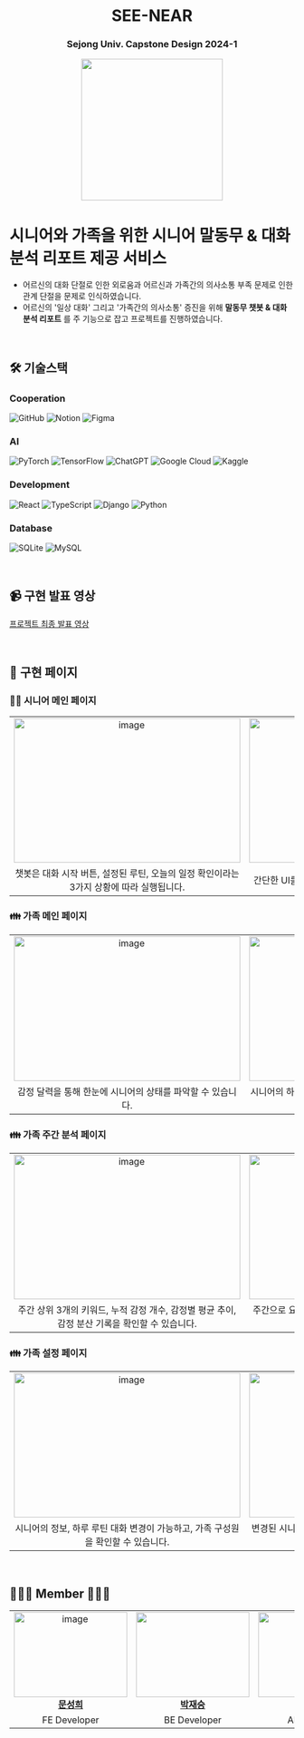 <div align="center">

# SEE-NEAR


**<h3>Sejong Univ. Capstone Design 2024-1</h3>**

<img src="https://github.com/seong-hui/SEE-NEAR/assets/52481403/a7e5580d-8cec-4ceb-9a8c-702481c941e9" width="250"/>
</div>

# 시니어와 가족을 위한 시니어 말동무 & 대화 분석 리포트 제공 서비스

- 어르신의 대화 단절로 인한 외로움과 어르신과 가족간의 의사소통 부족 문제로 인한 관계 단절을 문제로 인식하였습니다.
- 어르신의 '일상 대화' 그리고 '가족간의 의사소통' 증진을 위해 **말동무 챗봇 & 대화 분석 리포트** 를 주 기능으로 잡고 프로젝트를 진행하였습니다.

<br/>

<h2> 🛠 기술스택 </h2>

### Cooperation
![GitHub](https://img.shields.io/badge/github-%23121011.svg?style=for-the-badge&logo=github&logoColor=white)
![Notion](https://img.shields.io/badge/Notion-%23000000.svg?style=for-the-badge&logo=notion&logoColor=white)
![Figma](https://img.shields.io/badge/figma-%23F24E1E.svg?style=for-the-badge&logo=figma&logoColor=white)

### AI
![PyTorch](https://img.shields.io/badge/PyTorch-%23EE4C2C.svg?style=for-the-badge&logo=PyTorch&logoColor=white)
![TensorFlow](https://img.shields.io/badge/TensorFlow-%23FF6F00.svg?style=for-the-badge&logo=TensorFlow&logoColor=white)
![ChatGPT](https://img.shields.io/badge/chatGPT-74aa9c?style=for-the-badge&logo=openai&logoColor=white)
![Google Cloud](https://img.shields.io/badge/GoogleCloud-%234285F4.svg?style=for-the-badge&logo=google-cloud&logoColor=white)
![Kaggle](https://img.shields.io/badge/Kaggle-035a7d?style=for-the-badge&logo=kaggle&logoColor=white)

### Development
![React](https://img.shields.io/badge/react-%2320232a.svg?style=for-the-badge&logo=react&logoColor=%2361DAFB)
![TypeScript](https://img.shields.io/badge/typescript-%23007ACC.svg?style=for-the-badge&logo=typescript&logoColor=white)
![Django](https://img.shields.io/badge/django-%23092E20.svg?style=for-the-badge&logo=django&logoColor=white)
![Python](https://img.shields.io/badge/python-3670A0?style=for-the-badge&logo=python&logoColor=ffdd54)

### Database
![SQLite](https://img.shields.io/badge/sqlite-%2307405e.svg?style=for-the-badge&logo=sqlite&logoColor=white)
![MySQL](https://img.shields.io/badge/mysql-4479A1.svg?style=for-the-badge&logo=mysql&logoColor=white)

<br />

## 📹 구현 발표 영상
[프로젝트 최종 발표 영상](https://drive.google.com/file/d/1lDpCUjImZpxmMrGk8ejNC_iPXsVHGbJf/view?usp=sharing)

<br />

## 💙 구현 페이지
### 🧓🏻 시니어 메인 페이지

<table align="center">
    <tr align="center"> 
        <td width="450">
           <img alt="image"  src="https://github.com/seong-hui/SEE-NEAR/assets/52481403/47c22d79-c47b-4cca-a2ef-dc27494145dc"  width="400" height="255" >
        </td>
        <td width="450">
           <img alt="image"  src="https://github.com/seong-hui/SEE-NEAR/assets/52481403/29673b4f-c6f4-4faa-b0a2-52f2959583ec"  width="400" height="255" >
        </td>
    </tr>
    <tr align="center">
        <td width="450">
            챗봇은 대화 시작 버튼, 설정된 루틴, 오늘의 일정 확인이라는 3가지 상황에 따라 실행됩니다.
        </td>
        <td width="450">
          간단한 UI를 통해 시니어의 접근성을 높이고자 하였습니다.
      </td>
    </tr>
</table>

### 👪 가족 메인 페이지

<table align="center">
    <tr align="center"> 
        <td width="450">
           <img alt="image"  src="https://github.com/seong-hui/SEE-NEAR/assets/52481403/f30bf5f0-9c11-4749-8af5-1fbbaf4fc6aa"  width="400" height="255" >
        </td>
        <td width="450">
           <img alt="image"  src="https://github.com/seong-hui/SEE-NEAR/assets/52481403/139edbc5-7718-47b4-b8d4-5b71993474d1"  width="400" height="255" >
        </td>
    </tr>
    <tr align="center">
        <td width="450">
            감정 달력을 통해 한눈에 시니어의 상태를 파악할 수 있습니다.
        </td>
        <td width="450">
          시니어의 하루 일정을 설정하고, 매일 대화 키워드 추출 및 요약 확인이 가능합니다. 
      </td>
    </tr>
</table>

### 👪 가족 주간 분석 페이지

<table align="center">
    <tr align="center"> 
        <td width="450">
           <img alt="image"  src="https://github.com/seong-hui/SEE-NEAR/assets/52481403/17ee4c0c-8168-41ce-8ede-ed36fc797674"  width="400" height="255" >
        </td>
        <td width="450">
           <img alt="image"  src="https://github.com/seong-hui/SEE-NEAR/assets/52481403/1a5f58ea-4ae2-44c1-90a8-fcb434abdc52"  width="400" height="255" >
        </td>
    </tr>
    <tr align="center">
        <td width="450">
            주간 상위 3개의 키워드, 누적 감정 개수, 감정별 평균 추이, 감정 분산 기록을 확인할 수 있습니다.
        </td>
        <td width="450">
          주간으로 요약되는 분석을 통해 시니어의 상태, 감정의 변화를 쉽게 파악하고자 하였습니다.
      </td>
    </tr>
</table>

### 👪 가족 설정 페이지

<table align="center">
    <tr align="center"> 
        <td width="450">
           <img alt="image"  src="https://github.com/seong-hui/SEE-NEAR/assets/52481403/b924d26c-ef64-4c90-bb9f-b465b7b902c4"  width="400" height="255" >
        </td>
        <td width="450">
           <img alt="image"  src="https://github.com/seong-hui/SEE-NEAR/assets/52481403/7eb31d82-a9db-4a86-8d1f-7da1a2507470"  width="400" height="255" >
        </td>
    </tr>
    <tr align="center">
        <td width="450">
            시니어의 정보, 하루 루틴 대화 변경이 가능하고, 가족 구성원을 확인할 수 있습니다.
        </td>
        <td width="450">
          변경된 시니어의 정보, 대화 루틴에 맞게 말동무 챗봇이 실행됩니다.
      </td>
    </tr>
</table>

<br/>


## 🧑🏻‍💻 Member 👩🏻‍💻
<table align="center">
    <tr align="center"> 
    <td style="min-width: 150px;" background-color="white">
            <a href="https://github.com/seong-hui">
             <img alt="image" src="https://github.com/seong-hui/SEE-NEAR/assets/52481403/5c33efa2-76fb-4707-97b7-caa2ab0beb46"  width="200" height="150" style="object-fit :cover">
              <br />
              <b>문성희</b>
            </a> 
        </td>
        <td style="min-width: 150px;">
            <a href="https://github.com/JaeSeung-Park">
              <img src="https://avatars.githubusercontent.com/u/114247033?v=4" width="200" height="150" style="object-fit :cover">
              <br />
              <b>박재승</b>
            </a>
        </td>
        <td style="min-width: 150px;" background-color="white">
            <a href="https://github.com/DAEUNLEEDA">
              <img src="https://avatars.githubusercontent.com/u/106970883?v=4" width="200" height="150" style="object-fit :cover">
              <br />
              <b>이다은</b>
            </a> 
        </td>
        <td style="min-width: 150px;">
            <a href="https://github.com/sejongmin">
              <img src="https://avatars.githubusercontent.com/u/113002267?v=4" width="200" height="150" style="object-fit :cover">
              <br />
              <b>오종민</b>
            </a>
        </td>
    </tr>
    <tr align="center">
        <td>
            FE Developer
        </td>
        <td>
            BE Developer
      </td>
        <td>
            AI Developer
        </td>
        <td>
            BE Developer
        </td>
    </tr>
</table>

